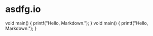 # asdfg.io
void main()
{
    printf("Hello, Markdown.");
}
void main()
{
    printf("Hello, Markdown.");
}
